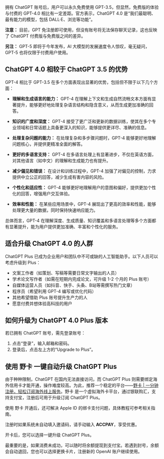 拥有 ChatGPT 账号后，用户可以永久免费使用 GPT-3.5，但显然，免费版的体验与付费的 GPT-4.0 相比有一定差距。官方表示，ChatGPT 4.0 是“我们最聪明、最有能力的模型，包括 DALL·E、浏览等功能”。

**注意：** 目前，GPT 免注册即可使用，但没有账号将无法保存聊天记录，这也反映了 ChatGPT 付费版与免费版之间的差异。

**另注：** GPT-5 即将于今年发布，AI 大模型的发展速度令人惊叹，毫无疑问，GPT-5 也将仅限于付费用户使用。

## ChatGPT 4.0 相较于 ChatGPT 3.5 的优势

GPT-4 相比于 GPT-3.5 在多个方面表现出显著的优势，包括但不限于以下几个方面：

- **理解和生成语言的能力：** GPT-4 在理解上下文和生成自然流畅文本方面有显著提升，能够更好地处理复杂语言结构和隐含意义，从而生成更加准确的回答。
  
- **知识的广度和深度：** GPT-4 接受了更广泛和更新的数据训练，使其在多个专业领域和日常话题上具备更深入的知识，能够提供更详尽、准确的信息。
  
- **处理复杂问题的能力：** 在处理复杂和多步骤问题时，GPT-4 能够更好地理解问题核心，并提供更精准全面的解答。
  
- **更好的多语言支持：** GPT-4 在多语言处理上有显著进步，不仅在英语方面，对其他语言（如中文）的理解和生成能力也有提升。
  
- **减少偏见和错误：** 在设计和训练过程中，GPT-4 加强了对偏见的控制，力求提供中立公正的回答，减少生成有害内容的风险。
  
- **个性化和适应性：** GPT-4 能够更好地理解用户的意图和偏好，提供更加个性化的回答，增强用户交互体验。
  
- **效率和性能：** 在某些应用场景中，GPT-4 展现出了更高的效率和性能，能够处理更大量的数据，同时保持快速响应能力。

总体而言，GPT-4 在理解深度、生成质量、知识覆盖和多语言处理等多个方面都有显著提升，能为用户提供更加准确、丰富和个性化的服务。

## 适合升级 ChatGPT 4.0 的人群

ChatGPT Plus 已成为企业用户和团队中不可或缺的人工智能助手。以下人员可以考虑升级到 Plus：

- 文案工作者（如策划、写稿等需要日常文字输出的人员）
- 学术论文写作者（如需在短期内完成论文，可升级 1-2 个月的 Plus 账号）
- 自媒体运营人员（如抖音、快手、头条、B站等需撰写热门文章）
- 程序员（希望利用 GPT-4 编写或优化代码）
- 其他希望借助 Plus 账号提升生产力的人
- 愿意付费并想体验高科技的用户

## 如何升级为 ChatGPT 4.0 Plus 版本

若已拥有 ChatGPT 账号，需先登录账号：

1. 点击“登录”，输入邮箱和密码。
2. 登录后，点击左上方的“Upgrade to Plus”。

## 使用 野卡 一键自动升级 ChatGPT Plus

由于种种限制，ChatGPT 在国内无法直接访问，而 ChatGPT Plus 则需要绑定海外信用卡才能开通，操作难度较高。为此，推荐一个稳定的平台——[野卡 | 一分钟注册，轻松订阅海外线上服务](https://bit.ly/bewildcard)。野卡 是一个虚拟海外卡平台，通过银联购汇，支持支付宝，注册后可用于升级订阅 ChatGPT Plus。

使用 野卡 开通后，还可解决 Apple ID 的绑卡支付问题，具体教程可参考相关指南。

注册时如果系统未自动填入邀请码，请手动输入 **ACCPAY**，享受优惠。

开卡后，您可以选择一键升级 ChatGPT Plus。

最重要的是，如果消费未成功，可以随时将余额提现到支付宝。若遇到封号，余额会自动退回，您也可以选择更换卡片，注册新的 OpenAI 账户继续使用。